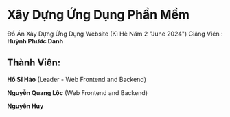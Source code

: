 # Xây Dựng Ứng Dụng Phần Mềm 

Đồ Án Xây Dựng Ứng Dụng Website (Kì Hè Năm 2 "June 2024") 
Giảng Viên : <b>Huỳnh Phước Danh </b>

## Thành Viên:
<p>
  <b>Hồ Sĩ Hào</b> (Leader - Web Frontend and Backend)
</p>
<p>
  <b>Nguyễn Quang Lộc</b> (Web Frontend and Backend)
</p>
<p>
  <b>Nguyễn Huy</b>
</p>
